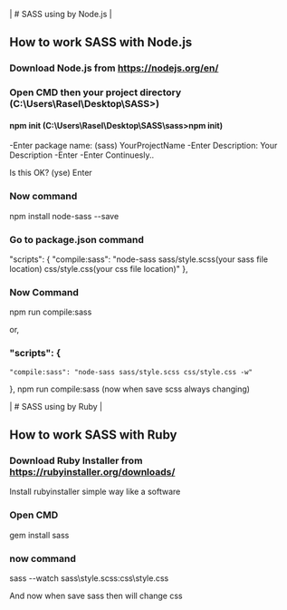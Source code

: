| # SASS using by Node.js |
## How to work SASS with Node.js
### Download Node.js from https://nodejs.org/en/
### Open CMD then your project directory (C:\Users\Rasel\Desktop\SASS>)
#### npm init (C:\Users\Rasel\Desktop\SASS\sass>npm init)
-Enter
package name: (sass) YourProjectName 
-Enter
Description: Your Description
-Enter
-Enter Continuesly..


Is this OK? (yse)
Enter

### Now command
npm install node-sass --save

### Go to package.json command
"scripts": {
    "compile:sass": "node-sass sass/style.scss(your sass file location) css/style.css(your css file location)"
  },

### Now Command
npm run compile:sass

or,

### "scripts": {
    "compile:sass": "node-sass sass/style.scss css/style.css -w"
  },
npm run compile:sass (now when save scss always changing)












| # SASS using by Ruby |
## How to work SASS with Ruby
### Download Ruby Installer from https://rubyinstaller.org/downloads/
Install rubyinstaller simple way like a software
### Open CMD 
gem install sass 

### now command
sass --watch sass\style.scss:css\style.css


And now when save sass then will change css